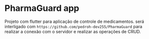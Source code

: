 # PharmaGuard app

Projeto com flutter para aplicação de controle de medicamentos.
será interligado com `` https://github.com/pedroh-dev255/PharmaGuard ``
para realizar a conexão com o servidor e realizar as operações de CRUD.
